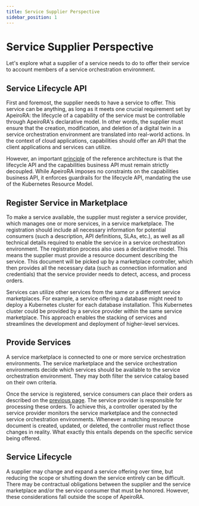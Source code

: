 ```yaml
---
title: Service Supplier Perspective
sidebar_position: 1
---
```


# Service Supplier Perspective

Let's explore what a supplier of a <Term>service</Term> needs to do to offer their service to <Term>account</Term> members of a <Term>service orchestration environment</Term>.


## Service Lifecycle API

First and foremost, the supplier needs to have a service to offer.
This service can be anything, as long as it meets one crucial requirement set by ApeiroRA: the lifecycle of a <Term>capability</Term> of the service must be controllable through ApeiroRA's declarative model.
In other words, the supplier must ensure that the creation, modification, and deletion of a <Term>digital twin</Term> in a service orchestration environment are translated into real-world actions.
In the context of cloud applications, capabilities should offer an API that the client applications and services can utilize.

However, an important [principle](../guiding-principles.md) of the reference architecture is that the lifecycle API and the capabilities business API must remain strictly decoupled.
While ApeiroRA imposes no constraints on the capabilities business API, it enforces guardrails for the lifecycle API, mandating the use of the <Term>Kubernetes Resource Model</Term>.


## Register Service in Marketplace

To make a service available, the supplier must register a <Term>service provider</Term>, which manages one or more services, in a <Term>service marketplace</Term>.
The registration should include all necessary information for potential consumers (such a description, API definitions, SLAs, etc.), as well as all technical details required to enable the service in a service orchestration environment.
The registration process also uses a declarative model. This means the supplier must provide a resource document describing the service.
This document will be picked up by a marketplace <Term>controller</Term>, which then provides all the necessary data (such as connection information and credentials) that the service provider needs to detect, access, and process orders.

Services can utilize other services from the same or a different service marketplaces.
For example, a service offering a database might need to deploy a Kubernetes cluster for each database installation.
This Kubernetes cluster could be provided by a service provider within the same service marketplace.
This approach enables the stacking of services and streamlines the development and deployment of higher-level services.


## Provide Services

A service marketplace is connected to one or more service orchestration environments.
The service marketplace and the service orchestration environments decide which services should be available to the service orchestration environment.
They may both filter the service catalog based on their own criteria.

Once the service is registered, <Term>service consumers</Term> can place their orders as described on the [previous page](developer-perspective.md).
The service provider is responsible for processing these orders.
To achieve this, a <Term>controller</Term> operated by the service provider monitors the service marketplace and the connected service orchestration environments.
Whenever a matching resource document is created, updated, or deleted, the controller must reflect those changes in reality.
What exactly this entails depends on the specific service being offered.


## Service Lifecycle

A supplier may change and expand a service offering over time, but reducing the scope or shutting down the service entirely can be difficult.
There may be contractual obligations between the supplier and the service marketplace and/or the service consumer that must be honored.
However, these considerations fall outside the scope of ApeiroRA.